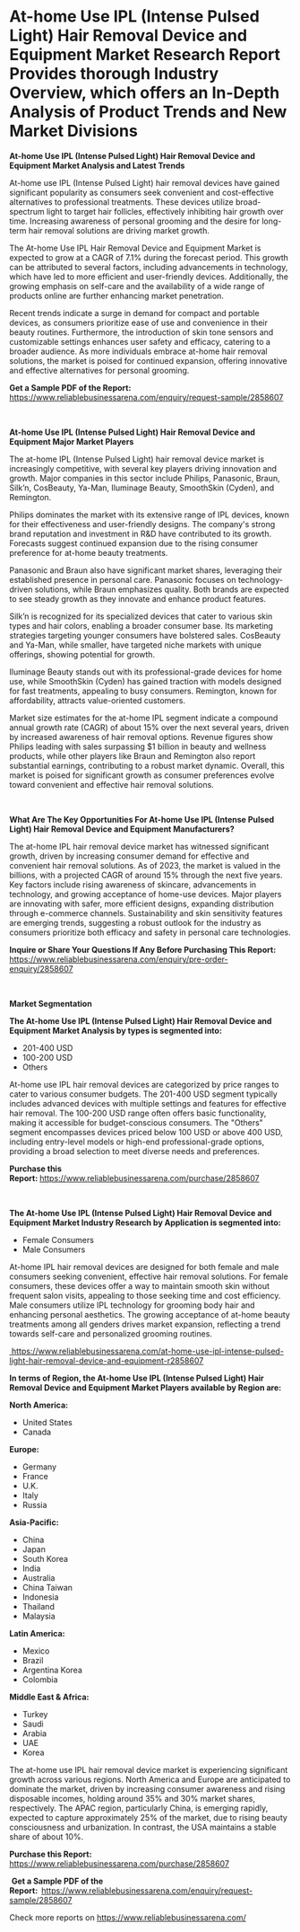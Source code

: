 <p><h1>At-home Use IPL (Intense Pulsed Light) Hair Removal Device and Equipment Market Research Report Provides thorough Industry Overview, which offers an In-Depth Analysis of Product Trends and New Market Divisions</h1></p><p><strong>At-home Use IPL (Intense Pulsed Light) Hair Removal Device and Equipment Market Analysis and Latest Trends</strong></p>
<p><p>At-home use IPL (Intense Pulsed Light) hair removal devices have gained significant popularity as consumers seek convenient and cost-effective alternatives to professional treatments. These devices utilize broad-spectrum light to target hair follicles, effectively inhibiting hair growth over time. Increasing awareness of personal grooming and the desire for long-term hair removal solutions are driving market growth.</p><p>The At-home Use IPL Hair Removal Device and Equipment Market is expected to grow at a CAGR of 7.1% during the forecast period. This growth can be attributed to several factors, including advancements in technology, which have led to more efficient and user-friendly devices. Additionally, the growing emphasis on self-care and the availability of a wide range of products online are further enhancing market penetration.</p><p>Recent trends indicate a surge in demand for compact and portable devices, as consumers prioritize ease of use and convenience in their beauty routines. Furthermore, the introduction of skin tone sensors and customizable settings enhances user safety and efficacy, catering to a broader audience. As more individuals embrace at-home hair removal solutions, the market is poised for continued expansion, offering innovative and effective alternatives for personal grooming.</p></p>
<p><strong>Get a Sample PDF of the Report:&nbsp;</strong> <a href="https://www.reliablebusinessarena.com/enquiry/request-sample/2858607?utm_campaign=3251&utm_medium=2&utm_source=Github&utm_content=ia&utm_term=12032025&utm_id=at-home-use-ipl-intense-pulsed-light-hair-removal-device-and-equipment">https://www.reliablebusinessarena.com/enquiry/request-sample/2858607</a></p>
<p>&nbsp;</p>
<p><strong>At-home Use IPL (Intense Pulsed Light) Hair Removal Device and Equipment Major Market Players</strong></p>
<p><p>The at-home IPL (Intense Pulsed Light) hair removal device market is increasingly competitive, with several key players driving innovation and growth. Major companies in this sector include Philips, Panasonic, Braun, Silk’n, CosBeauty, Ya-Man, Iluminage Beauty, SmoothSkin (Cyden), and Remington.</p><p>Philips dominates the market with its extensive range of IPL devices, known for their effectiveness and user-friendly designs. The company's strong brand reputation and investment in R&D have contributed to its growth. Forecasts suggest continued expansion due to the rising consumer preference for at-home beauty treatments.</p><p>Panasonic and Braun also have significant market shares, leveraging their established presence in personal care. Panasonic focuses on technology-driven solutions, while Braun emphasizes quality. Both brands are expected to see steady growth as they innovate and enhance product features.</p><p>Silk’n is recognized for its specialized devices that cater to various skin types and hair colors, enabling a broader consumer base. Its marketing strategies targeting younger consumers have bolstered sales. CosBeauty and Ya-Man, while smaller, have targeted niche markets with unique offerings, showing potential for growth.</p><p>Iluminage Beauty stands out with its professional-grade devices for home use, while SmoothSkin (Cyden) has gained traction with models designed for fast treatments, appealing to busy consumers. Remington, known for affordability, attracts value-oriented customers.</p><p>Market size estimates for the at-home IPL segment indicate a compound annual growth rate (CAGR) of about 15% over the next several years, driven by increased awareness of hair removal options. Revenue figures show Philips leading with sales surpassing $1 billion in beauty and wellness products, while other players like Braun and Remington also report substantial earnings, contributing to a robust market dynamic. Overall, this market is poised for significant growth as consumer preferences evolve toward convenient and effective hair removal solutions.</p></p>
<p>&nbsp;</p>
<p><strong>What Are The Key Opportunities For At-home Use IPL (Intense Pulsed Light) Hair Removal Device and Equipment Manufacturers?</strong></p>
<p><p>The at-home IPL hair removal device market has witnessed significant growth, driven by increasing consumer demand for effective and convenient hair removal solutions. As of 2023, the market is valued in the billions, with a projected CAGR of around 15% through the next five years. Key factors include rising awareness of skincare, advancements in technology, and growing acceptance of home-use devices. Major players are innovating with safer, more efficient designs, expanding distribution through e-commerce channels. Sustainability and skin sensitivity features are emerging trends, suggesting a robust outlook for the industry as consumers prioritize both efficacy and safety in personal care technologies.</p></p>
<p><strong>Inquire or Share Your Questions If Any Before Purchasing This Report:</strong> <a href="https://www.reliablebusinessarena.com/enquiry/pre-order-enquiry/2858607?utm_campaign=3251&utm_medium=2&utm_source=Github&utm_content=ia&utm_term=12032025&utm_id=at-home-use-ipl-intense-pulsed-light-hair-removal-device-and-equipment">https://www.reliablebusinessarena.com/enquiry/pre-order-enquiry/2858607</a></p>
<p>&nbsp;</p>
<p><strong>Market Segmentation</strong></p>
<p><strong>The At-home Use IPL (Intense Pulsed Light) Hair Removal Device and Equipment Market Analysis by types is segmented into:</strong></p>
<p><ul><li>201-400 USD</li><li>100-200 USD</li><li>Others</li></ul></p>
<p><p>At-home use IPL hair removal devices are categorized by price ranges to cater to various consumer budgets. The 201-400 USD segment typically includes advanced devices with multiple settings and features for effective hair removal. The 100-200 USD range often offers basic functionality, making it accessible for budget-conscious consumers. The "Others" segment encompasses devices priced below 100 USD or above 400 USD, including entry-level models or high-end professional-grade options, providing a broad selection to meet diverse needs and preferences.</p></p>
<p><strong>Purchase this Report:&nbsp;</strong><a href="https://www.reliablebusinessarena.com/purchase/2858607?utm_campaign=3251&utm_medium=2&utm_source=Github&utm_content=ia&utm_term=12032025&utm_id=at-home-use-ipl-intense-pulsed-light-hair-removal-device-and-equipment">https://www.reliablebusinessarena.com/purchase/2858607</a></p>
<p>&nbsp;</p>
<p><strong>The At-home Use IPL (Intense Pulsed Light) Hair Removal Device and Equipment Market Industry Research by Application is segmented into:</strong></p>
<p><ul><li>Female Consumers</li><li>Male Consumers</li></ul></p>
<p><p>At-home IPL hair removal devices are designed for both female and male consumers seeking convenient, effective hair removal solutions. For female consumers, these devices offer a way to maintain smooth skin without frequent salon visits, appealing to those seeking time and cost efficiency. Male consumers utilize IPL technology for grooming body hair and enhancing personal aesthetics. The growing acceptance of at-home beauty treatments among all genders drives market expansion, reflecting a trend towards self-care and personalized grooming routines.</p></p>
<p><a href="https://www.reliablebusinessarena.com/at-home-use-ipl-intense-pulsed-light-hair-removal-device-and-equipment-r2858607?utm_campaign=3251&utm_medium=2&utm_source=Github&utm_content=ia&utm_term=12032025&utm_id=at-home-use-ipl-intense-pulsed-light-hair-removal-device-and-equipment">&nbsp;https://www.reliablebusinessarena.com/at-home-use-ipl-intense-pulsed-light-hair-removal-device-and-equipment-r2858607</a></p>
<p><strong>In terms of Region, the At-home Use IPL (Intense Pulsed Light) Hair Removal Device and Equipment Market Players available by Region are:</strong></p>
<p>
    <p> <strong> North America: </strong>
        <ul>
            <li>United States</li>
            <li>Canada</li>
        </ul>
        </p> 
    <p> <strong> Europe: </strong>
        <ul>
            <li>Germany</li>
            <li>France</li>
            <li>U.K.</li>
            <li>Italy</li>
            <li>Russia</li>
        </ul>
        </p> 
    <p> <strong> Asia-Pacific: </strong>
        <ul>
            <li>China</li>
            <li>Japan</li>
            <li>South Korea</li>
            <li>India</li>
            <li>Australia</li>
            <li>China Taiwan</li>
            <li>Indonesia</li>
            <li>Thailand</li>
            <li>Malaysia</li>
        </ul>
        </p> 
    <p> <strong> Latin America: </strong>
        <ul>
            <li>Mexico</li>
            <li>Brazil</li>
            <li>Argentina Korea</li>
            <li>Colombia</li>
        </ul>
        </p> 
    <p> <strong> Middle East & Africa: </strong>
        <ul>
            <li>Turkey</li>
            <li>Saudi</li>
            <li>Arabia</li>
            <li>UAE</li>
            <li>Korea</li>
        </ul>
    </p>
    </p>
<p><p>The at-home use IPL hair removal device market is experiencing significant growth across various regions. North America and Europe are anticipated to dominate the market, driven by increasing consumer awareness and rising disposable incomes, holding around 35% and 30% market shares, respectively. The APAC region, particularly China, is emerging rapidly, expected to capture approximately 25% of the market, due to rising beauty consciousness and urbanization. In contrast, the USA maintains a stable share of about 10%.</p></p>
<p><strong>Purchase this Report: </strong><a href="https://www.reliablebusinessarena.com/purchase/2858607?utm_campaign=3251&utm_medium=2&utm_source=Github&utm_content=ia&utm_term=12032025&utm_id=at-home-use-ipl-intense-pulsed-light-hair-removal-device-and-equipment">https://www.reliablebusinessarena.com/purchase/2858607</a></p>
<p>&nbsp;<strong>Get a Sample PDF of the Report:&nbsp;&nbsp;</strong><a href="https://www.reliablebusinessarena.com/enquiry/request-sample/2858607?utm_campaign=3251&utm_medium=2&utm_source=Github&utm_content=ia&utm_term=12032025&utm_id=at-home-use-ipl-intense-pulsed-light-hair-removal-device-and-equipment">https://www.reliablebusinessarena.com/enquiry/request-sample/2858607</a></p>
<p><strong></strong></p>
<p>Check more reports on <a href="https://www.reliablebusinessarena.com/?utm_campaign=3251&utm_medium=2&utm_source=Github&utm_content=ia&utm_term=12032025&utm_id=at-home-use-ipl-intense-pulsed-light-hair-removal-device-and-equipment">https://www.reliablebusinessarena.com/</a></p>
